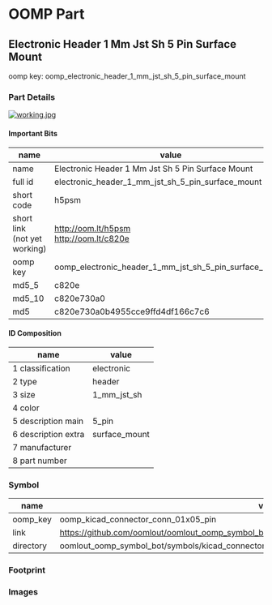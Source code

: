 # OOMP Part  
## Electronic Header 1 Mm Jst Sh 5 Pin Surface Mount  
  
oomp key: oomp_electronic_header_1_mm_jst_sh_5_pin_surface_mount  
  
### Part Details  
  
[![working.jpg](working_600.jpg)](working.jpg)  
  
#### Important Bits  
| name | value | 
| --- | --- | 
| name | Electronic Header 1 Mm Jst Sh 5 Pin Surface Mount | 
| full id | electronic_header_1_mm_jst_sh_5_pin_surface_mount | 
| short code | h5psm | 
| short link<br>(not yet working) | http://oom.lt/h5psm<br>http://oom.lt/c820e | 
| oomp key | oomp_electronic_header_1_mm_jst_sh_5_pin_surface_mount | 
| md5_5 | c820e | 
| md5_10 | c820e730a0 | 
| md5 | c820e730a0b4955cce9ffd4df166c7c6 | 
#### ID Composition  
| name | value | 
| --- | --- | 
| 1 classification | electronic | 
| 2 type | header | 
| 3 size | 1_mm_jst_sh | 
| 4 color |  | 
| 5 description main | 5_pin | 
| 6 description extra | surface_mount | 
| 7 manufacturer |  | 
| 8 part number |  | 
### Symbol  
| name | value | 
| --- | --- | 
| oomp_key | oomp_kicad_connector_conn_01x05_pin | 
| link | https://github.com/oomlout/oomlout_oomp_symbol_bot/tree/main/symbols/kicad_connector_conn_01x05_pin | 
| directory | oomlout_oomp_symbol_bot/symbols/kicad_connector_conn_01x05_pin//working/working.kicad_sym | 
### Footprint  
### Images  
